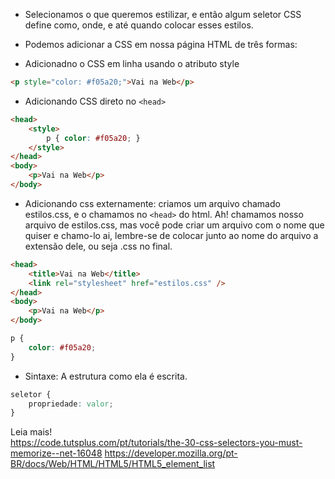 - Selecionamos o que queremos estilizar, e então algum seletor CSS define como, onde, e até quando colocar esses estilos.

- Podemos adicionar a CSS em nossa página HTML de três formas:

- Adicionadno o CSS em linha usando o atributo style

```html
<p style="color: #f05a20;">Vai na Web</p>
```

- Adicionando CSS direto no `<head>`

```html
<head>
	<style>
		p { color: #f05a20; }
	</style>
</head>
<body>
	<p>Vai na Web</p>
</body>
```

- Adicionando css externamente: criamos um arquivo chamado estilos.css, e o chamamos no `<head>` do html. Ah! chamamos nosso arquivo de estilos.css, mas você pode criar um arquivo com o nome que quiser e chamo-lo ai, lembre-se de colocar junto ao nome do arquivo a extensão dele, ou seja .css no final.

```html
<head>
	<title>Vai na Web</title>
	<link rel="stylesheet" href="estilos.css" />
</head>
<body>
    <p>Vai na Web</p>
</body>
```

```css
p {
	color: #f05a20;
}
```

- Sintaxe: A estrutura como ela é escrita.

```css
seletor {
	propriedade: valor;
}

```

Leia mais!<br>
https://code.tutsplus.com/pt/tutorials/the-30-css-selectors-you-must-memorize--net-16048
https://developer.mozilla.org/pt-BR/docs/Web/HTML/HTML5/HTML5_element_list